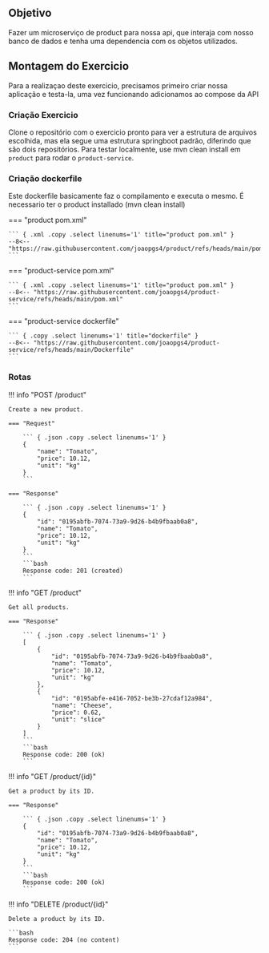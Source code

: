 ## Objetivo

Fazer um microserviço de product para nossa api, que interaja com nosso banco de dados e tenha uma dependencia com os objetos utilizados.

## Montagem do Exercicio

Para a realizaçao deste exercicio, precisamos primeiro criar nossa aplicação e testa-la, uma vez funcionando adicionamos ao compose da API

### Criação Exercicio

Clone o repositório com o exercicio pronto para ver a estrutura de arquivos escolhida, mas ela segue uma estrutura springboot padrão, diferindo que são dois repositórios. Para testar localmente, use mvn clean install em `product` para rodar o `product-service`.


### Criação dockerfile

Este dockerfile basicamente faz o compilamento e executa o mesmo. É necessario ter o product installado (mvn clean install)

=== "product pom.xml"

    ``` { .xml .copy .select linenums='1' title="product pom.xml" }
    --8<-- "https://raw.githubusercontent.com/joaopgs4/product/refs/heads/main/pom.xml"
    ```

=== "product-service pom.xml"

    ``` { .xml .copy .select linenums='1' title="product pom.xml" }
    --8<-- "https://raw.githubusercontent.com/joaopgs4/product-service/refs/heads/main/pom.xml"
    ```

=== "product-service dockerfile"

    ``` { .copy .select linenums='1' title="dockerfile" }
    --8<-- "https://raw.githubusercontent.com/joaopgs4/product-service/refs/heads/main/Dockerfile"
    ```

### Rotas
!!! info "POST /product"

    Create a new product.

    === "Request"

        ``` { .json .copy .select linenums='1' }
        {
            "name": "Tomato",
            "price": 10.12,
            "unit": "kg"
        }
        ```

    === "Response"

        ``` { .json .copy .select linenums='1' }
        {
            "id": "0195abfb-7074-73a9-9d26-b4b9fbaab0a8",
            "name": "Tomato",
            "price": 10.12,
            "unit": "kg"
        }
        ```
        ```bash
        Response code: 201 (created)
        ```

!!! info "GET /product"

    Get all products.

    === "Response"

        ``` { .json .copy .select linenums='1' }
        [
            {
                "id": "0195abfb-7074-73a9-9d26-b4b9fbaab0a8",
                "name": "Tomato",
                "price": 10.12,
                "unit": "kg"
            },
            {
                "id": "0195abfe-e416-7052-be3b-27cdaf12a984",
                "name": "Cheese",
                "price": 0.62,
                "unit": "slice"
            }
        ]
        ```
        ```bash
        Response code: 200 (ok)
        ```

!!! info "GET /product/{id}"

    Get a product by its ID.

    === "Response"

        ``` { .json .copy .select linenums='1' }
        {
            "id": "0195abfb-7074-73a9-9d26-b4b9fbaab0a8",
            "name": "Tomato",
            "price": 10.12,
            "unit": "kg"
        }
        ```
        ```bash
        Response code: 200 (ok)
        ```

!!! info "DELETE /product/{id}"

    Delete a product by its ID.

    ```bash
    Response code: 204 (no content)
    ```
